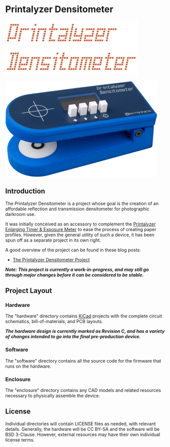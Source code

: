 # Printalyzer Densitometer

![Printalyzer Densitometer Logo](docs/images/dens-logo.png)

![Printalyzer Densitometer Device](docs/images/dens-device.png)

## Introduction

The Printalyzer Densitometer is a project whose goal is the creation of an
affordable reflection and transmission densitometer for photographic darkroom
use.

It was initially conceived as an accessory to complement the
[Printalyzer Enlarging Timer & Exposure Meter](https://github.com/dektronics/printalyzer-timer)
to ease the process of creating paper profiles. However, given the general
utility of such a device, it has been spun off as a separate project in its
own right.

A good overview of the project can be found in these blog posts:
* [The Printalyzer Densitometer Project](https://hecgeek.blogspot.com/2021/07/the-printalyzer-densitometer-project.html)

_**Note: This project is currently a work-in-progress, and may still go through
major changes before it can be considered to be stable.**_

## Project Layout

### Hardware
The "hardware" directory contains [KiCad](https://www.kicad.org/) projects
with the complete circuit schematics, bill-of-materials, and
PCB layouts.

_**The hardware design is currently marked as Revision C, and has a variety
of changes intended to go into the final pre-production device.**_

### Software
The "software" directory contains all the source code for the firmware
that runs on the hardware.

### Enclosure
The "enclosure" directory contains any CAD models and related resources
necessary to physically assemble the device.

## License
Individual directories will contain LICENSE files as needed, with relevant
details. Generally, the hardware will be CC BY-SA and the software will be
BSD 3-Clause. However, external resources may have their own individual license terms.
